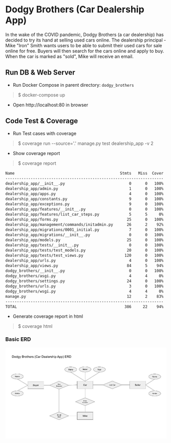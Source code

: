 # Dodgy Brothers (Car Dealership App)

In the wake of the COVID pandemic, Dodgy Brothers (a car dealership) has decided to try its hand at selling used cars online. The dealership principal - Mike "Iron" Smith wants users to be able to submit their used cars for sale online for free.
Buyers will then search for the cars online and apply to buy. When the car is marked as "sold", Mike will receive an email.


## Run DB & Web Server

- Run Docker Compose in parent directory: `dodgy_brothers`
> $ docker-compose up

- Open http://localhost:80 in browser

## Code Test & Coverage

- Run Test cases with coverage
> $ coverage run --source='.' manage.py test dealership_app -v 2

- Show coverage report
> $ coverage report
```
Name                                              Stmts   Miss  Cover
---------------------------------------------------------------------
dealership_app/__init__.py                            0      0   100%
dealership_app/admin.py                               1      0   100%
dealership_app/apps.py                                4      0   100%
dealership_app/constants.py                           9      0   100%
dealership_app/exceptions.py                          9      0   100%
dealership_app/features/__init__.py                   0      0   100%
dealership_app/features/list_car_steps.py             5      5     0%
dealership_app/forms.py                              25      0   100%
dealership_app/management/commands/initadmin.py      26      2    92%
dealership_app/migrations/0001_initial.py             7      0   100%
dealership_app/migrations/__init__.py                 0      0   100%
dealership_app/models.py                             25      0   100%
dealership_app/tests/__init__.py                      0      0   100%
dealership_app/tests/test_models.py                  20      0   100%
dealership_app/tests/test_views.py                  120      0   100%
dealership_app/urls.py                                4      0   100%
dealership_app/views.py                              84      5    94%
dodgy_brothers/__init__.py                            0      0   100%
dodgy_brothers/asgi.py                                4      4     0%
dodgy_brothers/settings.py                           24      0   100%
dodgy_brothers/urls.py                                3      0   100%
dodgy_brothers/wsgi.py                                4      4     0%
manage.py                                            12      2    83%
---------------------------------------------------------------------
TOTAL                                               386     22    94%
```

- Generate coverage report in html
> $ coverage html

### Basic ERD

![ERD](https://raw.githubusercontent.com/anonyxhappie/dodgy_brothers/main/DodgyBrothersERD.jpg)
